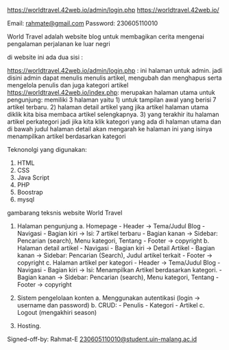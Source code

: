 https://worldtravel.42web.io/admin/login.php https://worldtravel.42web.io/

Email: rahmate@gmail.com Password: 230605110010

World Travel adalah website blog untuk membagikan cerita mengenai pengalaman perjalanan ke luar negri

di website ini ada dua sisi :

https://worldtravel.42web.io/admin/login.php : ini halaman untuk admin. jadi disini admin dapat menulis menulis artikel, mengubah dan menghapus serta mengelola penulis dan juga kategori artikel
https://worldtravel.42web.io/index.php: merupakan halaman utama untuk pengunjung: memiliki 3 halaman yaitu 1) untuk tampilan awal yang berisi 7 artikel terbaru. 2) halaman detail artikel yang jika artikel halaman utama diklik kita bisa membaca artikel selengkapnya. 3) yang terakhir itu halaman artikel perkategori jadi jika kita klik kategori yang ada di halaman utama dan di bawah judul halaman detail akan mengarah ke halaman ini yang isinya menampilkan artikel berdasarkan kategori

Teknonolgi yang digunakan:
1. HTML
2. CSS
3. Java Script
4. PHP
5. Boostrap
6. mysql


gambarang teksnis website World Travel
1. Halaman pengunjung
	a. Homepage
		- Header -> Tema/Judul Blog
		- Navigasi
		- Bagian kiri -> Isi: 7 artikel terbaru
		- Bagian kanan -> Sidebar: Pencarian (search), Menu kategori, Tentang
		- Footer -> copyright
	b. Halaman detail artikel
		- Navigasi
		- Bagian kiri -> Detail Artikel
		- Bagian kanan -> Sidebar: Pencarian (Search), Judul artikel terkait
		- Footer -> copyright
	c. Halaman artikel per kategori
		- Header -> Tema/Judul Blog
		- Navigasi
		- Bagian kiri -> Isi: Menampilkan Artikel berdasarkan kategori.
		- Bagian kanan -> Sidebar: Pencarian (search), Menu kategori, Tentang
		- Footer -> copyright

	
2. Sistem pengelolaan konten
	a. Menggunakan autentikasi (login -> username dan password)
	b. CRUD:
		- Penulis
		- Kategori
		- Artikel
	c. Logout (mengakhiri season)

3. Hosting.

Signed-off-by: Rahmat-E 230605110010@student.uin-malang.ac.id
